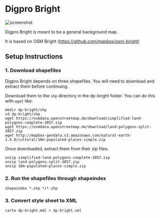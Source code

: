 Digpro Bright
==========

![screenshot](https://raw.github.com/digpro-group/dp-bright/master/preview.png)

Digpro Bright is meant to be a general background map.

It is based on OSM Bright (https://github.com/mapbox/osm-bright)

Setup Instructions
------------------

### 1. Download shapefiles

Digpro Bright depends on three shapefiles. You will need to download and extract them before continuing. 

Download them to the `shp` directory in the dp-bright folder. You can do this with `wget` like:

    mkdir dp-bright/shp
    cd dp-bright/shp
    wget https://osmdata.openstreetmap.de/download/simplified-land-polygons-complete-3857.zip
    wget https://osmdata.openstreetmap.de/download/land-polygons-split-3857.zip
    wget http://mapbox-geodata.s3.amazonaws.com/natural-earth-1.4.0/cultural/10m-populated-places-simple.zip

Once downloaded, extract them from their zip files.

    unzip simplified-land-polygons-complete-3857.zip
    unzip land-polygons-split-3857.zip 
    unzip 10m-populated-places-simple.zip

### 2. Run the shapefiles through shapeindex

    shapeindex *.shp */*.shp

### 3. Convert style sheet to XML

    carto dp-bright.mml > dp-bright.xml

